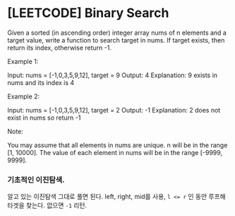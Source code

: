 # [LEETCODE] Binary Search

Given a sorted (in ascending order) integer array nums of n elements and a target value, write a function to search target in nums. If target exists, then return its index, otherwise return -1.

Example 1:

Input: nums = [-1,0,3,5,9,12], target = 9
Output: 4
Explanation: 9 exists in nums and its index is 4

Example 2:

Input: nums = [-1,0,3,5,9,12], target = 2
Output: -1
Explanation: 2 does not exist in nums so return -1

Note:

You may assume that all elements in nums are unique.
n will be in the range [1, 10000].
The value of each element in nums will be in the range [-9999, 9999].

### 기초적인 이진탐색.

알고 있는 이진탐색 그대로 풀면 된다. left, right, mid를 사용, `l <= r` 인 동안 루프해 타겟을 찾는다. 없으면 `-1` 리턴.
